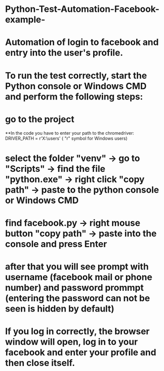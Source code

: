 # Python-Test-Automation-Facebook-example-

# Automation of login to facebook and entry into the user's profile.


# To run the test correctly, start the Python console or Windows CMD and perform the following steps:

# go to the project
 
**In the code you have to enter your path to the chromedriver:
DRIVER_PATH = r'X:\users\'  ( "r" symbol for Windows users)

# select the folder "venv" -> go to "Scripts" -> find the file "python.exe" -> right click "copy path" -> paste to the python console or Windows CMD


# find facebook.py -> right mouse button "copy path" -> paste into the console and press Enter

# after that you will see prompt with username (facebook mail or phone number) and password prommpt (entering the password can not be seen is hidden by default)

# If you log in correctly, the browser window will open, log in to your facebook and enter your profile and then close itself.
